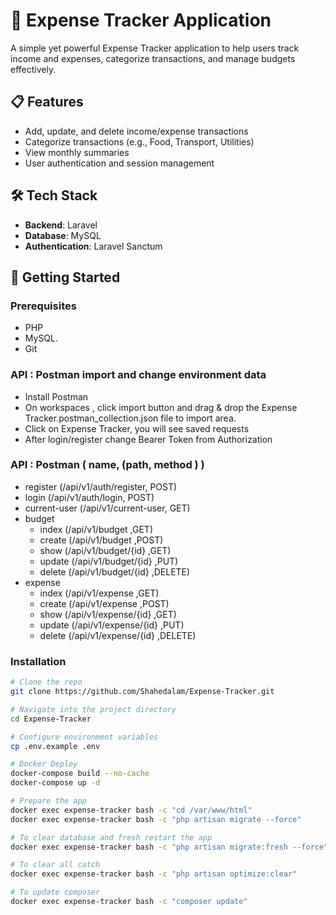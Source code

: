 # 💸 Expense Tracker Application

A simple yet powerful Expense Tracker application to help users track income and expenses, categorize transactions, and manage budgets effectively.

## 📋 Features

- Add, update, and delete income/expense transactions
- Categorize transactions (e.g., Food, Transport, Utilities)
- View monthly summaries
- User authentication and session management

## 🛠️ Tech Stack

- **Backend**: Laravel
- **Database**: MySQL
- **Authentication**: Laravel Sanctum


## 🚀 Getting Started

### Prerequisites

- PHP
- MySQL.
- Git

### API : Postman import and change environment data

- Install Postman
- On workspaces , click import button and drag & drop the Expense Tracker.postman_collection.json file to import area. 
- Click on Expense Tracker, you will see saved requests
- After login/register change Bearer Token from Authorization

### API : Postman ( name, (path, method ) )
- register (/api/v1/auth/register, POST)
- login (/api/v1/auth/login, POST)
- current-user (/api/v1/current-user, GET)
- budget 
  - index (/api/v1/budget ,GET)
  - create  (/api/v1/budget ,POST)
  - show  (/api/v1/budget/{id} ,GET)
  - update  (/api/v1/budget/{id} ,PUT)
  - delete  (/api/v1/budget/{id} ,DELETE)
- expense
  - index (/api/v1/expense ,GET)
  - create  (/api/v1/expense ,POST)
  - show  (/api/v1/expense/{id} ,GET)
  - update  (/api/v1/expense/{id} ,PUT)
  - delete  (/api/v1/expense/{id} ,DELETE)

### Installation

```bash
# Clone the repo
git clone https://github.com/Shahedalam/Expense-Tracker.git

# Navigate into the project directory
cd Expense-Tracker

# Configure environment variables
cp .env.example .env

# Docker Deploy
docker-compose build --no-cache
docker-compose up -d

# Prepare the app
docker exec expense-tracker bash -c "cd /var/www/html"
docker exec expense-tracker bash -c "php artisan migrate --force"

# To clear database and fresh restart the app
docker exec expense-tracker bash -c "php artisan migrate:fresh --force"

# To clear all catch
docker exec expense-tracker bash -c "php artisan optimize:clear"

# To update composer
docker exec expense-tracker bash -c "composer update"
